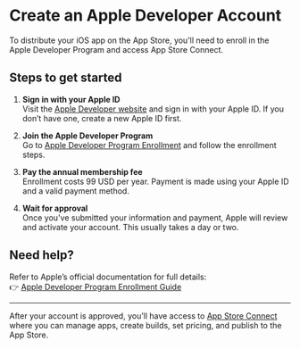 # Create an Apple Developer Account

To distribute your iOS app on the App Store, you'll need to enroll in the Apple Developer Program and access App Store Connect.

## Steps to get started

1. **Sign in with your Apple ID**  
   Visit the [Apple Developer website](https://developer.apple.com/) and sign in with your Apple ID. If you don’t have one, create a new Apple ID first.

2. **Join the Apple Developer Program**  
   Go to [Apple Developer Program Enrollment](https://developer.apple.com/programs/enroll/) and follow the enrollment steps.

3. **Pay the annual membership fee**  
   Enrollment costs 99 USD per year. Payment is made using your Apple ID and a valid payment method.

4. **Wait for approval**  
   Once you've submitted your information and payment, Apple will review and activate your account. This usually takes a day or two.

## Need help?

Refer to Apple’s official documentation for full details:  
👉 [Apple Developer Program Enrollment Guide](https://developer.apple.com/programs/enroll/)

---

After your account is approved, you’ll have access to [App Store Connect](https://appstoreconnect.apple.com/) where you can manage apps, create builds, set pricing, and publish to the App Store.
